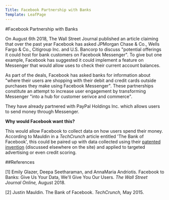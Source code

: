 ```yaml
---
Title: Facebook Partnership with Banks
Template: LeafPage
---
```


#Facebook Partnership with Banks

On August 6th 2018, The Wall Street Journal published an article claiming that over the past year Facebook has asked JPMorgan Chase & Co., Wells Fargo & Co., Citigroup Inc. and U.S. Bancorp to discuss "potential offerings it could host for bank customers on Facebook Messenger". 
To give but one example, Facebook has suggested it could implement a feature on Messenger that would allow uses to check their current account balances. 

As part of the deals, Facebook has asked banks for information about "where their users are shopping with their debit and credit cards outside purchases they make using Facebook Messenger". 
These partnerships constitute an attempt to increase user engagement by transforming Messenger "into a hub for customer serivce and commerce". 

They have already partnered with PayPal Holdings Inc. which allows users to send money through Messenger.

**Why would Facebook want this?**

This would allow Facebook to collect data on how users spend their money. 
According to Mauldin in a *TechCrunch* article entitled 'The Bank of Facebook', this could be paired up with data collected using their [patented invention](http://cueimps.soc.srcf.net/course/course/credit-scores/Credit_Scores/facebookpatent) (discussed elsewhere on the site) and applied to targeted advertising or even credit scoring.

##References

[1] Emily Glazer, Deepa Seetharaman, and AnnaMaria Andriotis. Facebook to Banks: Give Us Your Data, We'll Give You Our Users. *The Wall Street Journal Online,* August 2018. 

[2] Justin Mauldin. The Bank of Facebook. *TechCrunch,* May 2015. 
